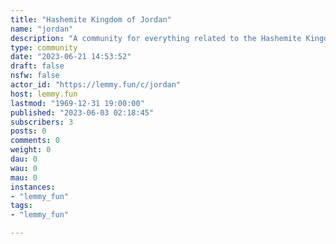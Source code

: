 ```yaml
---
title: "Hashemite Kingdom of Jordan" 
name: "jordan"
description: "A community for everything related to the Hashemite Kingdom of Jordan."
type: community
date: "2023-06-21 14:53:52"
draft: false
nsfw: false
actor_id: "https://lemmy.fun/c/jordan"
host: lemmy.fun
lastmod: "1969-12-31 19:00:00"
published: "2023-06-03 02:18:45"
subscribers: 3
posts: 0
comments: 0
weight: 0
dau: 0
wau: 0
mau: 0
instances:
- "lemmy_fun"
tags: 
- "lemmy_fun"

---
```

